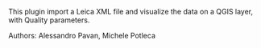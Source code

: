 This plugin import a Leica XML file and visualize the data on a QGIS layer, with Quality parameters.

Authors: Alessandro Pavan, Michele Potleca

